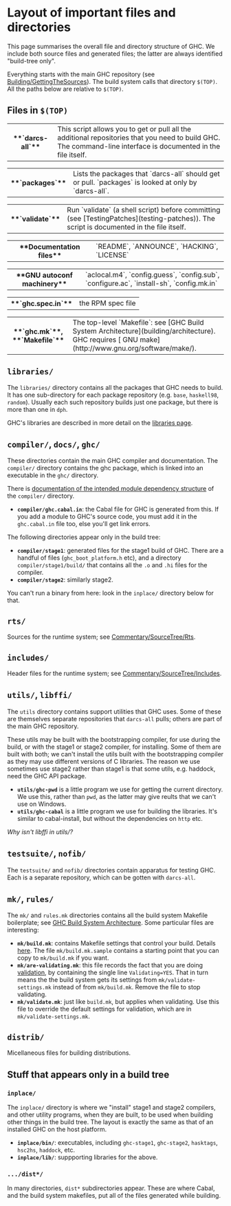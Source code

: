 


# Layout of important files and directories



This page summarises the overall file and directory structure of GHC.  We include both source files and generated files; the latter are always identified "build-tree only".



Everything starts with the main GHC repository (see [Building/GettingTheSources](building/getting-the-sources)).   The build system calls that directory `$(TOP)`.  All the paths below are relative to `$(TOP)`.


## Files in `$(TOP)`


<table><tr><th>**`darcs-all`**</th>
<td>
This script allows you to get or pull all the additional repositories that you need to build GHC.  The command-line interface is documented in the file itself.
</td></tr></table>


<table><tr><th>**`packages`**</th>
<td>
Lists the packages that `darcs-all` should get or pull.  `packages` is looked at only by `darcs-all`.
</td></tr></table>


<table><tr><th>**`validate`**</th>
<td>Run `validate` (a shell script) before committing (see [TestingPatches](testing-patches)).  The script is documented in the file itself.
</td></tr></table>


<table><tr><th>**Documentation files**</th>
<td>`README`, `ANNOUNCE`, `HACKING`, `LICENSE`
</td></tr></table>


<table><tr><th>**GNU autoconf machinery**</th>
<td>`aclocal.m4`, `config.guess`, `config.sub`, `configure.ac`, `install-sh`, `config.mk.in`
</td></tr></table>


<table><tr><th>**`ghc.spec.in`**</th>
<td>the RPM spec file
</td></tr></table>


<table><tr><th>**`ghc.mk`**, **`Makefile`**</th>
<td>The top-level `Makefile`: see [GHC Build System Architecture](building/architecture). GHC requires
[ GNU make](http://www.gnu.org/software/make/).
</td></tr></table>


## `libraries/`



The `libraries/` directory contains all the packages that GHC needs to build.  It has one sub-directory for each package repository (e.g. `base`, `haskell98`, `random`). Usually each such repository builds just one package, but there is more than one in `dph`.



GHC's libraries are described in more detail on the [libraries page](commentary/libraries).


## `compiler/`, `docs/`, `ghc/`



These directories contain the main GHC compiler and documentation.
The `compiler/` directory contains the ghc package, which is linked
into an executable in the `ghc/` directory.



There is [documentation of the intended module dependency structure](module-dependencies) of the `compiler/` directory.


- **`compiler/ghc.cabal.in`**: the Cabal file for GHC is generated from this.  If you add a module to GHC's source code, you must add it in the `ghc.cabal.in` file too, else you'll get link errors.


The following directories appear only in the build tree:


- **`compiler/stage1`**: generated files for the stage1 build of GHC.  There are a handful of files (`ghc_boot_platform.h` etc), and a directory `compiler/stage1/build/` that contains all the `.o` and `.hi` files for the compiler.
- **`compiler/stage2`**: similarly stage2.


You can't run a binary from here: look in the `inplace/` directory below for that.


## `rts/`



Sources for the runtime system; see [Commentary/SourceTree/Rts](commentary/source-tree/rts).


## `includes/`



Header files for the runtime system; see [Commentary/SourceTree/Includes](commentary/source-tree/includes).


## `utils/`, `libffi/`



The `utils` directory contains support utilities that GHC uses.  Some of these are themselves separate repositories that `darcs-all` pulls; others are part of the main GHC repository. 



These utils may be built with the bootstrapping compiler, for use during the build, or with the stage1 or stage2 compiler, for installing. Some of them are built with both; we can't install the utils built with the bootstrapping compiler as they may use different versions of C libraries. The reason we use sometimes use stage2 rather than stage1 is that some utils, e.g. haddock, need the GHC API package.


- **`utils/ghc-pwd`** is a little program we use for getting the current directory. We use this, rather than `pwd`, as the latter may give reults that we can't use on Windows.
- **`utils/ghc-cabal`** is a little program we use for building the libraries. It's similar to cabal-install, but without the dependencies on `http` etc.


*Why isn't libffi in utils/?*


## `testsuite/`, `nofib/`



The `testsuite/` and `nofib/` directories contain apparatus for testing GHC.  Each is a separate repository, which can be gotten with `darcs-all`.


## `mk/`, `rules/`



The `mk/` and `rules.mk` directories contains all the build system Makefile boilerplate; see [GHC Build System Architecture](building/architecture).  Some particular files are interesting:


- **`mk/build.mk`**: contains Makefile settings that control your build. Details [here](building/hacking).  The file `mk/build.mk.sample` contains a starting point that you can copy to `mk/build.mk` if you want.
- **`mk/are-validating.mk`**: this file records the fact that you are doing [validation](testing-patches), by containing the single line `Validating=YES`.  That in turn means the the build system gets its settings from `mk/validate-settings.mk` instead of from `mk/build.mk`.  Remove the file to stop validating.
- **`mk/validate.mk`**: just like `build.mk`, but applies when validating.  Use this file to override the default settings for validation, which are in `mk/validate-settings.mk`.

## `distrib/`



Micellaneous files for building distributions.


## Stuff that appears only in a build tree


### `inplace/`



The `inplace/` directory is where we "install" stage1 and stage2 compilers, and other utility programs, when they are built, to be used when building other things in the build tree.  The layout is exactly the same as that of an installed GHC on the host platform.


- **`inplace/bin/`**: executables, including `ghc-stage1`, `ghc-stage2`, `hasktags`, `hsc2hs`, `haddock`, etc.
- **`inplace/lib/`**: suppporting libraries for the above.

### `.../dist*/`



In many directories, `dist*` subdirectories appear. These are where Cabal, and the build system makefiles, put all of the files generated while building.



